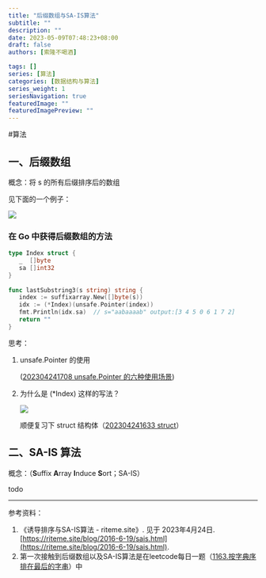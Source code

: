 ```yaml
---
title: "后缀数组与SA-IS算法"
subtitle: ""
description: ""
date: 2023-05-09T07:48:23+08:00
draft: false
authors: [索隆不喝酒]

tags: []
series: [算法]
categories: [数据结构与算法]
series_weight: 1
seriesNavigation: true
featuredImage: ""
featuredImagePreview: ""
---
```

<!--more-->

#算法

## 一、后缀数组

概念：将 s 的所有后缀排序后的数组

见下面的一个例子：

![](images/posts/Pasted%20image%2020230424145648.png)

### 在 Go 中获得后缀数组的方法
```go
type Index struct {  
   _  []byte  
   sa []int32  
}  
  
func lastSubstring3(s string) string {  
   index := suffixarray.New([]byte(s))  
   idx := (*Index)(unsafe.Pointer(index))  
   fmt.Println(idx.sa)  // s="aabaaaab" output:[3 4 5 0 6 1 7 2]
   return ""  
}
```
思考：
1. unsafe.Pointer 的使用

	([202304241708 unsafe.Pointer 的六种使用场景](content/posts/go/golang-origin/202304241708%20unsafe.Pointer%20的六种使用场景.md))

1. 为什么是 (\*Index) 这样的写法？

	![](images/posts/Pasted%20image%2020230424165450.png)
	
	顺便复习下 struct 结构体（[202304241633 struct](content/posts/go/golang-simple/202304241633%20struct.md)）

## 二、SA-IS 算法

概念：（**S**uffix **A**rray **I**nduce **S**ort；SA-IS）

todo

---
参考资料：
1. 《诱导排序与SA-IS算法 - riteme.site》. 见于 2023年4月24日. [https://riteme.site/blog/2016-6-19/sais.html](https://riteme.site/blog/2016-6-19/sais.html).
2. 第一次接触到后缀数组以及SA-IS算法是在leetcode每日一题（[1163.按字典序排在最后的字串](https://leetcode.cn/problems/last-substring-in-lexicographical-order/)）中